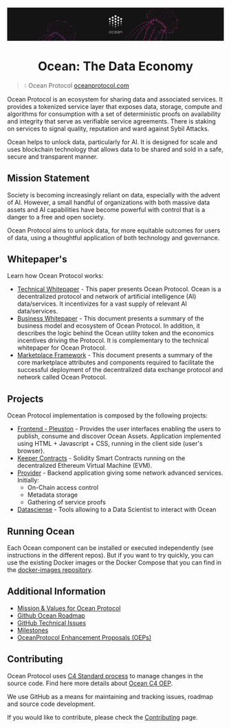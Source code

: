 [![banner](doc/img/repo-banner@2x.png)](https://oceanprotocol.com)

<h1 align="center">Ocean: The Data Economy</h1>

> 💧 Ocean Protocol
> [oceanprotocol.com](https://oceanprotocol.com)


Ocean Protocol is an ecosystem for sharing data and associated services. It provides a tokenized service layer that exposes data, storage, compute and algorithms for consumption with a set of deterministic proofs on availability and integrity that serve as verifiable service agreements. There is staking on services to signal quality, reputation and ward against Sybil Attacks.

Ocean helps to unlock data, particularly for AI. It is designed for scale and uses blockchain technology that allows data to be shared and sold in a safe, secure and transparent manner.


## Mission Statement

Society is becoming increasingly reliant on data, especially with the advent of AI. However, a small handful of organizations with both massive data assets and AI capabilities have become powerful with control that is a danger to a free and open society.

Ocean Protocol aims to unlock data, for more equitable outcomes for users of data, using a thoughtful application of both technology and governance.

## Whitepaper's

Learn how Ocean Protocol works:

- [Technical Whitepaper](https://oceanprotocol.com/tech-whitepaper.pdf) - This paper presents Ocean Protocol. Ocean is a decentralized protocol and network of artificial intelligence (AI) data/services. It incentivizes for a vast supply of relevant AI data/services.
- [Business Whitepaper](https://oceanprotocol.com/business-whitepaper.pdf) - This document presents a summary of the business model and ecosystem of Ocean Protocol. In addition, it describes the logic behind the Ocean utility token and the economics incentives driving the Protocol. It is complementary to the technical whitepaper for Ocean Protocol.
- [Marketplace Framework](https://oceanprotocol.com/marketplace-framework.pdf) - This document presents a summary of the core marketplace attributes and components required to facilitate the successful deployment of the decentralized data exchange protocol and network called Ocean Protocol.

## Projects

Ocean Protocol implementation is composed by the following projects:

- [Frontend - Pleuston](https://github.com/oceanprotocol/pleuston) - Provides the user interfaces enabling the users to publish, consume and discover Ocean Assets. Application implemented using HTML + Javascript + CSS, running in the client side (user's browser).
- [Keeper Contracts](https://github.com/oceanprotocol/keeper-contracts) - Solidity Smart Contracts running on the decentralized Ethereum Virtual Machine (EVM).
- [Provider](https://github.com/oceanprotocol/provider-backend) - Backend application giving some network advanced services. Initially:
  * On-Chain access control
  * Metadata storage
  * Gathering of service proofs
- [Datasciense](https://github.com/oceanprotocol/plankton-datascience) - Tools allowing to a Data Scientist to interact with Ocean

## Running Ocean

Each Ocean component can be installed or executed independently (see instructions in the different repos).
But if you want to try quickly, you can use the existing Docker images or the Docker Compose that you can find in the [docker-images repository](https://github.com/oceanprotocol/docker-images).

## Additional Information

- [Mission & Values for Ocean Protocol](https://blog.oceanprotocol.com/mission-values-for-ocean-protocol-aba998e95b8)
- [Github Ocean Roadmap](https://github.com/oceanprotocol/ocean/projects/1)
- [GitHub Technical Issues](https://github.com/oceanprotocol/ocean/projects/2)
- [Milestones](https://github.com/oceanprotocol/ocean/milestones?direction=asc&sort=due_date&state=open)
- [OceanProtocol Enhancement Proposals (OEPs)](https://github.com/oceanprotocol/OEPs/)

## Contributing

Ocean Protocol uses [C4 Standard process](https://github.com/unprotocols/rfc/blob/master/1/README.md) to manage changes in the source code.  Find here more details about [Ocean C4 OEP](https://github.com/oceanprotocol/OEPs/tree/master/1).

We use GitHub as a means for maintaining and tracking issues, roadmap and source code development.

If you would like to contribute, please check the [Contributing](CONTRIBUTING.md) page.


